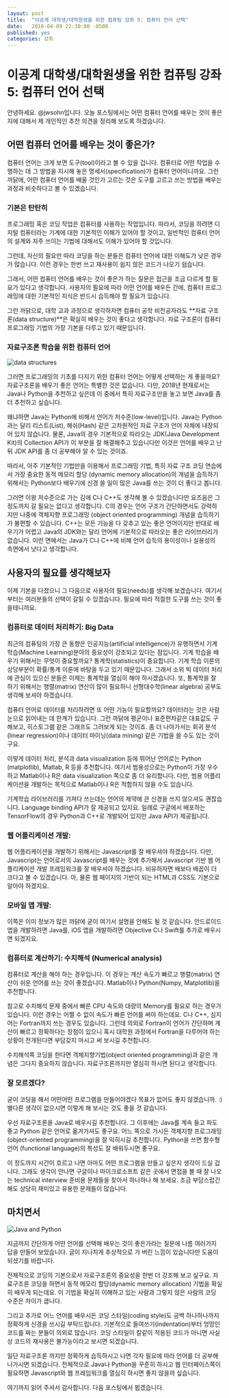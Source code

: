 ```yaml
---
layout: post
title:  "이공계 대학생/대학원생을 위한 컴퓨팅 강좌 5: 컴퓨터 언어 선택"
date:   2018-04-09 22:30:00 -0500
published: yes
categories: 강좌
---
```


# 이공계 대학생/대학원생을 위한 컴퓨팅 강좌 5: 컴퓨터 언어 선택

안녕하세요. @jwsohn입니다. 오늘 포스팅에서는 어떤 컴퓨터 언어를 배우는 것이
좋은지에 대해서 제 개인적인 추천 의견을 정리해 보도록 하겠습니다.

## 어떤 컴퓨터 언어를 배우는 것이 좋은가? 

컴퓨터 언어는 크게 보면 도구(tool)이라고 볼 수 있을 겁니다. 컴퓨터로 어떤
작업을 수행하는 데 그 방법을 지시해 놓은 명세서(specification)가 컴퓨터
언어이니까요. 그런 까닭에, 어떤 컴퓨터 언어를 배울 것인가 고르는 것은 
도구를 고르고 쓰는 방법을 배우는 과정과 비슷하다고 볼 수 있겠습니다.

### 기본은 탄탄히

프로그래밍 혹은 코딩 작업은 컴퓨터를 사용하는 작업입니다. 따라서, 코딩을
하려면 디지털 컴퓨터라는 기계에 대한 기본적인 이해가 있어야 할 것이고,
일반적인 컴퓨터 언어의 설계와 자주 쓰이는 기법에 대해서도 이해가 있어야 할
것입니다.

그런데, 자신의 필요만 따라 코딩을 하는 분들은 컴퓨터 언어에 대한 이해도가 낮은
경우가 많습니다. 이런 경우는 한번 쓰고 재사용이 쉽지 않은 코드가 나오기
쉽습니다. 

그래서, 어떤 컴퓨터 언어를 배우는 것이 좋은가 하는 질문은 접근을 조금 다르게
할 필요가 있다고 생각합니다. 사용자의 필요에 따라 어떤 언어를 배우든 간에,
컴퓨터 프로그래밍에 대한 기본적인 지식은 반드시 습득해야 할 필요가 있습니다.

그런 까닭으로, 대학 교과 과정으로 생각하자면 컴퓨터 공학 비전공자라도 **자료
구조론(data structure)**은 확실히 배우는 것이 좋다고 생각합니다. 자료 구조론이
컴퓨터 프로그래밍 기법의 가장 기본을 다루고 있기 때문입니다.

### 자료구조론 학습을 위한 컴퓨터 언어

![data structures](/assets/2018-04-09-computing-for-scieng-students-05/data-structures.jpg)

그러면 프로그래밍의 기초를 다지기 위한 컴퓨터 언어는 어떻게 선택하는 게
좋을까요? 자료구조론을 배우기 좋은 언어는 특별한 것은 없습니다. 다만, 2018년
현재로서는 Java나 Python을 추천하고 싶은데 이 중에서 특히 자료구조만을
놓고 보면 Java를 좀 더 추천하고 싶습니다.

왜냐하면 Java는 Python에 비해서 언어가 저수준(low-level)입니다. Java는
Python과는 달리 리스트(List), 해쉬(Hash) 같은 고차원적인 자료 구조가 언어
자체에 내장되어 있지 않습니다. 물론, Java의 경우 기본적으로 따라오는 JDK(Java
Development Kit)의 Collection API가 이 부분을 잘 해결해주고 있습니다만 이것은
언어를 배우고 난 뒤 JDK API를 좀 더 공부해야 알 수 있는 것이죠.

따라서, 아주 기본적인 기법만을 이용해서 프로그래밍 기법, 특히 자료 구조 코딩
연습에서 가장 중요한 동적 메모리 할당 (dynamic memory allocation)의 개념을
습득하기 위해서는 Python보다 배우기에 신경 쓸 일이 많은 Java를 쓰는 것이 더
좋다고 봅니다.

그러면 이왕 저수준으로 가는 김에 C나 C++도 생각해 볼 수 있겠습니다만 요즈음은
그 정도까지 갈 필요는 없다고 생각합니다. C의 경우는 언어 구조가 간단하면서도
강력하지만 나중에 객체지향 프로그래밍 (object oriented programming) 개념을
습득하기가 불편할 수 있습니다. C++는 모든 기능을 다 갖추고 있는 좋은
언어이지만 반대로 배우기가 어렵고 Java의 JDK와는 달리 언어에 기본적으로
따라오는 좋은 라이브러리가 없습니다. 이런 면에서는 Java가 C나 C++에 비해 언어
습득의 용이성이나 실용성의 측면에서 낫다고 생각합니다.

## 사용자의 필요를 생각해보자

이제 기본을 다졌으니 그 다음으로 사용자의 필요(needs)를 생각해 보겠습니다.
여기서부터는 여러분들의 선택이 갈릴 수 있겠습니다. 필요에 따라 적절한 도구를
쓰는 것이 좋을테니까요. 

### 컴퓨터로 데이터 처리하기: Big Data

최근의 컴퓨팅의 가장 큰 동향은 인공지능(artificial intelligence)가 유행하면서
기계 학습(Machine Learning)분야의 중요성이 강조되고 있다는 점입니다. 기계
학습을 배우기 위해서는 무엇이 중요할까요? 통계학(statistics)이 중요합니다.
기계 학습 이론의 상당부분이 확률/통계 이론에 바탕을 두고 있기 때문입니다.
그래서 소위 빅 데이터 처리에 관심이 있으신 분들은 이제는 통계학을 열심히 해야
하시겠습니다. 또, 통계학을 잘 하기 위해서는 행렬(matrix) 연산이 많이 필요하니
선형대수학(linear algebra) 공부도 생각해 보셔야 하겠습니다.

컴퓨터 언어로 데이터를 처리하려면 또 어떤 기능이 필요할까요? 데이터라는 것은
사람 눈으로 읽어내는 데 한계가 있습니다. 그런 까닭에 평균이나 표준편차같은
대표값도 구해보고, 히스토그램 같은 그래프도 그려보게 되는 것이죠. 좀 더
나아가서는 회귀 분석(linear regression)이나 데이터 마이닝(data mining) 같은
기법을 쓸 수도 있는 것이구요.

이렇게 데이터 처리, 분석과 data visualization 등에 뛰어난 언어로는 Python
(matplotlib), Matlab, R 등을 추천합니다. 여기서 범용성으로는 Python이 가장
우수하고 Matlab이나 R은 data visualization 쪽으로 좀 더 유리합니다. 다만, 범용
어플리케이션을 개발하는 목적으로 Matlab이나 R은 적합하지 않을 수도 있습니다.

기계학습 라이브러리를 가져다 쓰는데는 언어의 제약에 큰 신경을 쓰지 않으셔도
괜찮습니다. Language binding API가 잘 제공되고 있지요. 일례로 구글에서
배포하는 TensorFlow의 경우 Python과 C++로 개발되어 있지만 Java API가
제공됩니다. 

### 웹 어플리케이션 개발:

웹 어플리케이션을 개발하기 위해서는 Javascript를 잘 배우셔야 하겠습니다.
다만, Javascript는 언어로서의 Javascript를 배우는 것에 추가해서 Javascript
기반 웹 어플리케이션 개발 프레임워크를 잘 배우셔야 하겠습니다. 비유하자면
배보다 배꼽이 더 크다고 볼 수 있겠습니다. 아, 물론 웹 페이지의 기반이 되는
HTML과 CSS도 기본으로 알아야 하겠지요. 

### 모바일 앱 개발:

이쪽은 이미 정보가 많은 까닭에 굳이 여기서 설명을 안해도 될 것 같습니다.
안드로이드 앱을 개발하려면 Java를, iOS 앱을 개발하려면 Objective C나 Swift를
추가로 배우시면 되겠지요. 

### 컴퓨터로 계산하기: 수치해석 (Numerical analysis)

컴퓨터로 계산을 해야 하는 경우입니다. 이 경우는 계산 속도가 빠르고
행렬(matrix) 연산이 쉬운 언어를 쓰는 것이 좋겠습니다. Matlab이나 Python(Numpy,
Matplotlib)을 추천합니다. 

참고로 수치해석 문제 중에서 빠른 CPU 속도와 대량의 Memory를 필요로 하는 경우가
있습니다. 이런 경우는 어쩔 수 없이 속도가 빠른 언어를 써야 하는데요.  C나 C++,
심지어는 Fortran까지 쓰는 경우도 있습니다. 그런데 의외로 Fortran이 언어가
간단하며 계산이 빠르고 정확하다는 장점이 있으니 혹시 대학원 과정에서 Fortran을
다루어야 하는 상황이 전개된다면 부담갖지 마시고 써 보시길 추천합니다.

수치해석쪽 코딩을 한다면 객체지향기법(object oriented programming)과 같은
개념은 그다지 중요하지 않습니다. 자료구조론까지만 열심히 하시면 된다고
생각합니다.

### 잘 모르겠다?

굳이 코딩을 해서 어떤어떤 프로그램을 만들어야겠다 목표가 없어도 좋지
않겠습니까. :) 별다른 생각이 없으시면 이렇게 해 보시는 것도 좋을 것 같습니다.

우선 자료구조론을 Java로 배우시길 추천합니다. 그 이후에는 Java를 계속 들고
파도 좋고 Python 같은 언어로 옮겨가셔도 좋구요. 어느 쪽으로 가시든 객체지향
프로그래밍(object-oriented programming)을 잘 익히시길 추천합니다. Python을
쓰면 함수형 언어 (functional language)의 특성도 잘 배워두시면 좋구요.

이 정도까지 시간이 흐르고 나면 아마도 어떤 프로그램을 만들고 싶은지 생각이
드실 겁니다. 그래도 생각이 안나면 구글이나 마이크로소프트 같은 곳에서 면접을
볼 때 잘 나오는 technical interview 준비용 문제들을 찾아서 하나하나 해 보세요.
조금 부담스럽긴 해도 상당히 재미있고 유용한 문제들이 많습니다.

## 마치면서

![Java and Python](/assets/2018-04-09-computing-for-scieng-students-05/java-and-python-logo.png)

지금까지 간단하게 어떤 언어를 선택해 배우는 것이 좋은가라는 질문에 나름
여러가지 답을 만들어 보았습니다. 글이 지나치게 추상적으로 가 버린 느낌이
있습니다만 도움이 되셨기를 바랍니다.

전체적으로 코딩의 기본으로서 자료구조론의 중요성을 한번 더 강조해 보고 싶구요.
자료구조론 코딩을 하면서 동적 메모리 할당(dynamic memory allocation) 기법을
확실히 배우게 되는데요. 이 기법을 확실히 이해하고 있는 사람과 그렇지 않은
사람의 코딩 수준은 차이가 큽니다. 

그리고 추가로 어느 언어를 배우시든 코딩 스타일(coding style)도 공백
하나하나까지 정확하게 신경을 쓰시길 부탁드립니다. 기본적으로
들여쓰기(indentation)부터 엉망인 코드를 짜는 분들이 의외로 많습니다. 코딩
스타일이 칼같이 적용된 코드가 아니면 사실상 코드의 재사용은 불가능이라고
보시면 되겠습니다.

일단 자료구조론 까지만 정확하게 습득하시고 나면 각자 필요에 따라 언어를 더
공부해 나가시면 되겠습니다. 전체적으로 Java나 Python을 꾸준히 하시고 웹
인터페이스쪽이 필요하면 Javascript와 웹 프레임워크를 열심히 하시면 좋지 않을까
싶습니다.

여기까지 읽어 주셔서 감사합니다. 다음 포스팅에서 뵙겠습니다.

